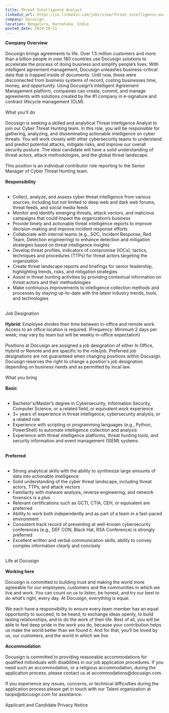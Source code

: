 ```yaml
---
title: Threat Intelligence Analyst
linkedin_url: https://in.linkedin.com/jobs/view/threat-intelligence-analyst-at-docusign-4046517680?position=28&pageNum=0&refId=i555y5Ux7L%2FLma0k%2BTERKw%3D%3D&trackingId=MYgAQWwr7muO9s0ethdXZA%3D%3D
company: Docusign
location: Bengaluru, Karnataka, India
posted_date: 2024-10-11
---
```


<div class="description__text description__text--rich">
<section class="show-more-less-html" data-max-lines="5">
<div class="show-more-less-html__markup show-more-less-html__markup--clamp-after-5 relative overflow-hidden">
<strong>Company Overview<br/><br/></strong>Docusign brings agreements to life. Over 1.5 million customers and more than a billion people in over 180 countries use Docusign solutions to accelerate the process of doing business and simplify people’s lives. With intelligent agreement management, Docusign unleashes business-critical data that is trapped inside of documents. Until now, these were disconnected from business systems of record, costing businesses time, money, and opportunity. Using Docusign’s Intelligent Agreement Management platform, companies can create, commit, and manage agreements with solutions created by the #1 company in e-signature and contract lifecycle management (CLM).<br/><br/>What you'll do<br/><br/>Docusign is seeking a skilled and analytical Threat Intelligence Analyst to join our Cyber Threat Hunting team. In this role, you will be responsible for gathering, analyzing, and disseminating actionable intelligence on cyber threats. You will work closely with other cybersecurity teams to understand and predict potential attacks, mitigate risks, and improve our overall security posture. The ideal candidate will have a solid understanding of threat actors, attack methodologies, and the global threat landscape.<br/><br/>This position is an individual contributor role reporting to the Senior Manager of Cyber Threat Hunting team.<br/><br/><strong>Responsibility<br/><br/></strong><ul><li>Collect, analyze, and assess cyber threat intelligence from various sources, including but not limited to deep web and dark web forums, threat feeds, and social media feeds</li><li>Monitor and identify emerging threats, attack vectors, and malicious campaigns that could impact the organization’s business</li><li>Provide timely and actionable threat intelligence reports to improve decision-making and improve incident response efforts</li><li>Collaborate with internal teams (e.g., SOC, Incident Response, Red Team, Detection engineering) to enhance detection and mitigation strategies based on threat intelligence insights</li><li>Develop threat profiles, indicators of compromise (IOCs), tactics, techniques and procedures (TTPs) for threat actors targeting the organization</li><li>Create threat landscape reports and briefings for senior leadership, highlighting trends, risks, and mitigation strategies</li><li>Assist in threat hunting activities by providing contextual information on threat actors and their methodologies</li><li>Make continuous improvements to intelligence collection methods and processes by staying up-to-date with the latest industry trends, tools, and technologies<br/><br/></li></ul>Job Designation<br/><br/><strong>Hybrid:</strong> Employee divides their time between in-office and remote work. Access to an office location is required. (Frequency: Minimum 2 days per week; may vary by team but will be weekly in-office expectation)<br/><br/>Positions at Docusign are assigned a job designation of either In Office, Hybrid or Remote and are specific to the role/job. Preferred job designations are not guaranteed when changing positions within Docusign. Docusign reserves the right to change a position's job designation depending on business needs and as permitted by local law.<br/><br/>What you bring<br/><br/><strong>Basic<br/><br/></strong><ul><li>Bachelor's/Master’s degree in Cybersecurity, Information Security, Computer Science, or a related field, or equivalent work experience</li><li>3+ years of experience in threat intelligence, cybersecurity analysis, or a related role</li><li>Experience with scripting or programming languages (e.g., Python, PowerShell) to automate intelligence collection and analysis</li><li>Experience with threat intelligence platforms, threat hunting tools, and security information and event management (SIEM) systems<br/><br/></li></ul><strong>Preferred<br/><br/></strong><ul><li>Strong analytical skills with the ability to synthesize large amounts of data into actionable intelligence</li><li>Solid understanding of the cyber threat landscape, including threat actors, TTPs, and attack vectors</li><li>Familiarity with malware analysis, reverse engineering, and network forensics is a plus</li><li>Relevant certifications such as GCTI, CTIA, CEH, or equivalent are preferred</li><li>Ability to work both independently and as part of a team in a fast-paced environment</li><li>Consistent track record of presenting at well-known cybersecurity conferences (e.g., DEF CON, Black Hat, RSA Conference) is strongly preferred</li><li>Excellent written and verbal communication skills, ability to convey complex information clearly and concisely<br/><br/></li></ul>Life at Docusign<br/><br/><strong>Working here<br/><br/></strong>Docusign is committed to building trust and making the world more agreeable for our employees, customers and the communities in which we live and work. You can count on us to listen, be honest, and try our best to do what’s right, every day. At Docusign, everything is equal.<br/><br/>We each have a responsibility to ensure every team member has an equal opportunity to succeed, to be heard, to exchange ideas openly, to build lasting relationships, and to do the work of their life. Best of all, you will be able to feel deep pride in the work you do, because your contribution helps us make the world better than we found it. And for that, you’ll be loved by us, our customers, and the world in which we live.<br/><br/><strong>Accommodation<br/><br/></strong>Docusign is committed to providing reasonable accommodations for qualified individuals with disabilities in our job application procedures. If you need such an accommodation, or a religious accommodation, during the application process, please contact us at accommodations@docusign.com.<br/><br/>If you experience any issues, concerns, or technical difficulties during the application process please get in touch with our Talent organization at taops@docusign.com for assistance.<br/><br/>Applicant and Candidate Privacy Notice<br/><br/>
</div>


<!-- --> </section>
</div>